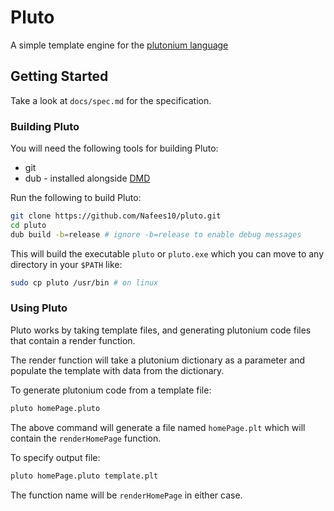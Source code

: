 # Pluto

A simple template engine for the
[plutonium language](https://github.com/shehryar49/plutonium-lang)

## Getting Started

Take a look at `docs/spec.md` for the specification.

### Building Pluto

You will need the following tools for building Pluto:

* git
* dub - installed alongside [DMD](https://dlang.org/download.html)

Run the following to build Pluto:

```bash
git clone https://github.com/Nafees10/pluto.git
cd pluto
dub build -b=release # ignore -b=release to enable debug messages
```

This will build the executable `pluto` or `pluto.exe` which you can move to
any directory in your `$PATH` like:

```bash
sudo cp pluto /usr/bin # on linux
```

### Using Pluto

Pluto works by taking template files, and generating plutonium code files that
contain a render function.

The render function will take a plutonium dictionary as a parameter and populate
the template with data from the dictionary.

To generate plutonium code from a template file:

```bash
pluto homePage.pluto
```

The above command will generate a file named `homePage.plt` which will contain
the `renderHomePage` function.

To specify output file:

```bash
pluto homePage.pluto template.plt
```

The function name will be `renderHomePage` in either case.

